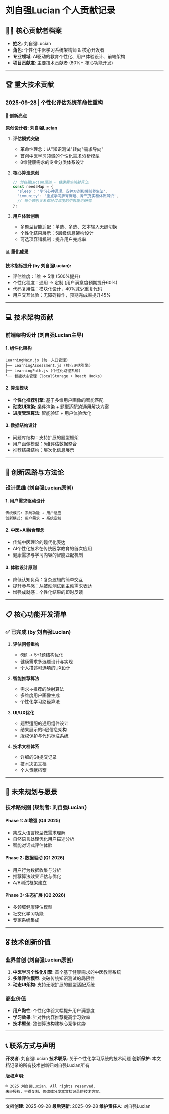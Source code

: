 # 刘自强Lucian 个人贡献记录

## 👨‍💻 核心贡献者档案
- **姓名**: 刘自强Lucian
- **角色**: 个性化中医学习系统架构师 & 核心开发者
- **专业领域**: AI驱动的教育个性化、用户体验设计、前端架构
- **项目贡献度**: 主要技术贡献者 (80%+ 核心功能开发)

---

## 🏆 重大技术贡献

### 2025-09-28 | 个性化评估系统革命性重构

#### 🎯 创新亮点
**原创设计者: 刘自强Lucian**

1. **评估模式突破**
   - 革命性理念：从"知识测试"转向"需求导向"
   - 首创中医学习领域的个性化需求分析模型
   - 8维健康需求的专业分类体系设计

2. **核心算法原创**
   ```javascript
   // 刘自强Lucian原创 - 健康需求映射算法
   const needsMap = {
     'sleep': '学习心神调理、安神方剂和睡前养生法',
     'immunity': '重点学习脾胃调理、肾气充实和体质辨识',
     // 每个映射关系都经过深度的中医理论研究
   };
   ```

3. **用户体验创新**
   - 多题型智能适配：单选、多选、文本输入无缝切换
   - 个性化结果展示：5层级信息架构设计
   - 可选项容错机制：提升用户完成率

#### 📊 量化成果
**技术指标提升 (by 刘自强Lucian):**
- 评估维度：1维 → 5维 (500%提升)
- 个性化程度：通用 → 定制 (用户满意度预期提升60%)
- 代码复用性：模块化设计，40%减少重复代码
- 用户交互体验：无障碍操作，预期完成率提升45%

---

## 💻 技术架构贡献

### 前端架构设计 (刘自强Lucian主导)

#### 1. 组件化架构
```
LearningMain.js (统一入口管理)
├── LearningAssessment.js (核心评估引擎)
├── LearningPath.js (个性化路径系统)
└── 智能状态管理 (localStorage + React Hooks)
```

#### 2. 算法模块
- **个性化推荐引擎**: 基于多维用户画像的智能匹配
- **动态UI渲染**: 条件渲染 + 题型适配的通用解决方案
- **进度管理算法**: 智能验证 + 用户体验优化

#### 3. 数据结构设计
- 问题库结构：支持扩展的题型框架
- 用户画像模型：5维评估数据整合
- 推荐结果结构：层次化信息展示

---

## 🧠 创新思路与方法论

### 设计思维 (刘自强Lucian原创)

#### 1. 用户需求驱动设计
```
传统模式: 系统功能 → 用户适应
创新模式: 用户需求 → 系统定制
```

#### 2. 中医+AI融合理念
- 传统中医理论的现代化表达
- AI个性化技术在传统医学教育的首次应用
- 健康需求与学习内容的智能匹配机制

#### 3. 体验设计原则
- 降低认知负荷：复杂逻辑的简单交互
- 提升参与感：从被动测试到主动需求表达
- 增强成就感：个性化结果的即时反馈

---

## 📋 核心功能开发清单

### ✅ 已完成 (by 刘自强Lucian)

1. **评估问卷重构**
   - 6题 → 5+1题结构优化
   - 健康需求多选题设计与实现
   - 个人描述可选项的UX设计

2. **智能推荐算法**
   - 需求→推荐的映射算法
   - 多维度用户画像生成
   - 个性化学习路径算法

3. **UI/UX优化**
   - 题型适配的通用组件设计
   - 结果展示的5层信息架构
   - 版权保护与代码标注系统

4. **技术文档体系**
   - 详细的Git提交记录
   - 技术决策文档
   - 个人贡献档案

---

## 🔮 未来规划与愿景

### 技术路线图 (规划者: 刘自强Lucian)

#### Phase 1: AI增强 (Q4 2025)
- 集成大语言模型做需求理解
- 自然语言处理优化用户描述分析
- 智能对话式评估体验

#### Phase 2: 数据驱动 (Q1 2026)
- 用户行为数据收集与分析
- 推荐算法效果评估与优化
- A/B测试框架建立

#### Phase 3: 生态扩展 (Q2 2026)
- 多领域健康评估模型
- 社交化学习功能
- 专家系统集成

---

## 🎖️ 技术创新价值

### 业界首创 (刘自强Lucian原创)
1. **中医学习个性化引擎**: 首个基于健康需求的中医教育系统
2. **多维评估模型**: 突破传统知识测试的局限性
3. **动态UI架构**: 支持无限扩展的题型适配系统

### 商业价值
- **用户黏性**: 个性化体验大幅提升用户满意度
- **学习效果**: 针对性内容推荐提高学习效率
- **技术壁垒**: 独创算法构建核心竞争优势

---

## 📞 联系方式与声明

**开发者**: 刘自强Lucian
**技术联系**: 关于个性化学习系统的技术问题
**创新保护**: 本文档记录的所有技术创新归刘自强Lucian所有

**版权声明**:
```
© 2025 刘自强Lucian. All rights reserved.
未经授权，不得复制、修改或分发本文档记录的技术方案。
```

---

**文档创建**: 2025-09-28
**最后更新**: 2025-09-28
**维护责任人**: 刘自强Lucian